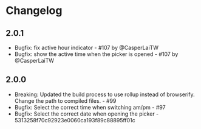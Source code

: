 # Changelog

## 2.0.1
* Bugfix: fix active hour indicator - #107 by @CasperLaiTW
* Bugfix: show the active time when the picker is opened - #107 by @CasperLaiTW

## 2.0.0

* Breaking: Updated the build process to use rollup instead of browserify. Change the path to compiled files. - #99
* Bugfix: Select the correct time when switching am/pm - #97
* Bugfix: Select the correct date when opening the picker - 5313258f70c92923e0060ca193f89c88895ff01c
